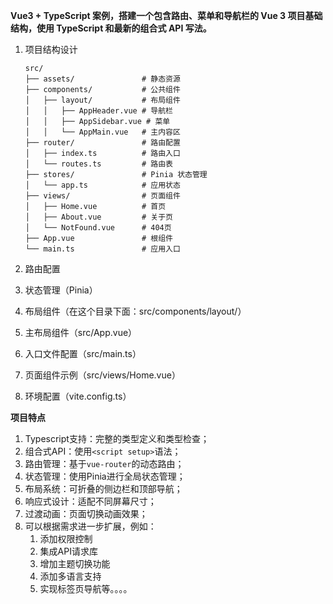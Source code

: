 **Vue3 + TypeScript 案例，搭建一个包含路由、菜单和导航栏的 Vue 3 项目基础结构，使用 TypeScript 和最新的组合式 API 写法。**

1. 项目结构设计
    ```
    src/
    ├── assets/               # 静态资源
    ├── components/           # 公共组件
    │   ├── layout/           # 布局组件
    │   │   ├── AppHeader.vue # 导航栏
    │   │   ├── AppSidebar.vue # 菜单
    │   │   └── AppMain.vue   # 主内容区
    ├── router/               # 路由配置
    │   ├── index.ts          # 路由入口
    │   └── routes.ts         # 路由表
    ├── stores/               # Pinia 状态管理
    │   └── app.ts            # 应用状态
    ├── views/                # 页面组件
    │   ├── Home.vue          # 首页
    │   ├── About.vue         # 关于页
    │   └── NotFound.vue      # 404页
    ├── App.vue               # 根组件
    └── main.ts               # 应用入口
    ```

2. 路由配置
3. 状态管理（Pinia）
4. 布局组件（在这个目录下面：src/components/layout/）
5. 主布局组件（src/App.vue）
6. 入口文件配置（src/main.ts）
7. 页面组件示例（src/views/Home.vue）
8. 环境配置（vite.config.ts）

**项目特点**
1. Typescript支持：完整的类型定义和类型检查；
2. 组合式API：使用`<script setup>`语法；
3. 路由管理：基于`vue-router`的动态路由；
4. 状态管理：使用Pinia进行全局状态管理；
5. 布局系统：可折叠的侧边栏和顶部导航；
6. 响应式设计：适配不同屏幕尺寸；
7. 过渡动画：页面切换动画效果；
8. 可以根据需求进一步扩展，例如：
    1. 添加权限控制
    2. 集成API请求库
    3. 增加主题切换功能
    4. 添加多语言支持
    5. 实现标签页导航等。。。。






